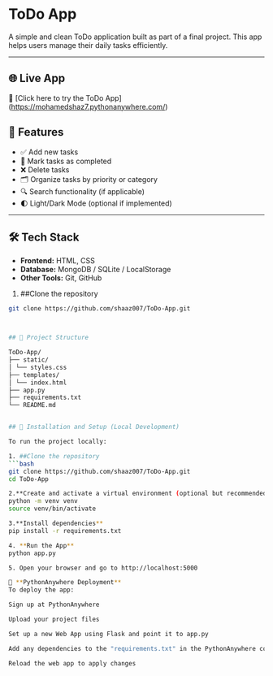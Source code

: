 #  ToDo App

A simple and clean ToDo application built as part of a final project. This app helps users manage their daily tasks efficiently.

---

## 🌐 Live App

🔗 [Click here to try the ToDo App] (https://mohamedshaz7.pythonanywhere.com/)
## 🚀 Features

- ✅ Add new tasks
- 📌 Mark tasks as completed
- ❌ Delete tasks
- 🗂️ Organize tasks by priority or category
- 🔍 Search functionality (if applicable)
- 🌓 Light/Dark Mode (optional if implemented)

---

## 🛠️ Tech Stack

- **Frontend:** HTML, CSS 
- **Database:** MongoDB / SQLite / LocalStorage  
- **Other Tools:** Git, GitHub

1. ##Clone the repository
```bash
git clone https://github.com/shaaz007/ToDo-App.git



## 📂 Project Structure

ToDo-App/
├── static/
│ └── styles.css
├── templates/
│ └── index.html
├── app.py
├── requirements.txt
└── README.md


## 🚀 Installation and Setup (Local Development)

To run the project locally:

1. ##Clone the repository
```bash
git clone https://github.com/shaaz007/ToDo-App.git
cd ToDo-App

2.**Create and activate a virtual environment (optional but recommended)**
python -m venv venv
source venv/bin/activate

3.**Install dependencies**
pip install -r requirements.txt

4. **Run the App**
python app.py

5. Open your browser and go to http://localhost:5000

🐍 **PythonAnywhere Deployment**
To deploy the app:

Sign up at PythonAnywhere

Upload your project files

Set up a new Web App using Flask and point it to app.py

Add any dependencies to the "requirements.txt" in the PythonAnywhere console

Reload the web app to apply changes









